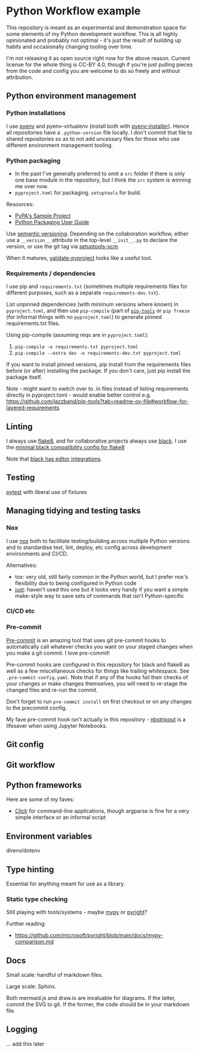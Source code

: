 # Python Workflow example

This repository is meant as an experimental and demonstration space for some elements of my Python development workflow. This is all highly opinionated and probably not optimal - it's just the result of building up habits and occasionally changing tooling over time.

I'm not releasing it as open source right now for the above reason. Current license for the whole thing is CC-BY 4.0, though if you're just pulling pieces from the code and config you are welcome to do so freely and without attribution.


## Python environment management
### Python installations

I use [pyenv](https://github.com/pyenv/pyenv) and pyenv-virtualenv (install both with [pyenv-installer](https://github.com/pyenv/pyenv-installer)). Hence all repositories have a `.python-version` file locally. I don't commit that file to shared repositories so as to not add uncessary files for those who use different environment management tooling.



### Python packaging
- In the past I've generally preferred to omit a `src` folder if there is only one base module in the repository, but I think the `src` system is winning me over now.
- `pyproject.toml` for packaging. `setuptools` for build.

Resources:
- [PyPA's Sample Project](https://github.com/pypa/sampleproject)
- [Python Packaging User Guide](https://packaging.python.org)

Use [semantic versioning](https://semver.org/). Depending on the collaboration workflow, either use a ``__version__`` attribute in the top-level `__init__.py` to declare the version, or use the git tag via [setuptools-scm](https://pypi.org/project/setuptools-scm/).

When it matures, [validate-pyproject](https://validate-pyproject.readthedocs.io) looks like a useful tool.

### Requirements / dependencies

I use pip and `requirements.txt` (sometimes multiple requirements files for different purposes, such as a separate `requirements-dev.txt`).

List unpinned dependencies (with minimum versions where known) in `pyproject.toml`, and then use `pip-compile` (part of [`pip-tools`](https://pypi.org/project/pip-tools/) or `pip freeze` (for informal things with no `pyproject.toml`) to generate pinned requirements.txt files.

Using pip-compile (assuming reqs are in `pyproject.toml`):

1. `pip-compile -o requirements.txt pyproject.toml`
2. `pip-compile --extra dev -o requirements-dev.txt pyproject.toml`

If you want to install pinned versions, pip install from the requirements files before (or after) installing the package. If you don't care, just pip install the package itself.

Note - might want to switch over to .in files instead of listing requirements directly in pyproject.toml - would enable better control e.g. https://github.com/jazzband/pip-tools?tab=readme-ov-file#workflow-for-layered-requirements


## Linting

I always use [flake8](https://flake8.pycqa.org/), and for collaborative projects always use [black](https://black.readthedocs.io). I use the [minimal black compatibility config for flake8](https://black.readthedocs.io/en/stable/guides/using_black_with_other_tools.html#minimal-configuration)

Note that [black has editor integrations](https://black.readthedocs.io/en/stable/integrations/editors.html).

## Testing

[pytest](https://docs.pytest.org/) with liberal use of fixtures

## Managing tidying and testing tasks
### Nox

I use [nox](https://nox.thea.codes) both to facilitate testing/building across multiple Python versions and to standardise test, lint, deploy, etc config across development environments and CI/CD.

Alternatives:
- tox: very old, still fairly common in the Python world, but I prefer nox's flexibility due to being configured in Python code
- [just](https://just.systems/): haven't used this one but it looks very handy if you want a simple make-style way to save sets of commands that isn't Python-specific

### CI/CD etc
### Pre-commit

[Pre-commit](https://pre-commit.com) is an amazing tool that uses git pre-commit hooks to automatically call whatever checks you want on your staged changes when you make a git commit. I love pre-commit!

Pre-commit hooks are configured in this repository for black and flake8 as well as a few miscellaneous checks for things like trailing whitespace. See `.pre-commit-config.yaml`. Note that if any of the hooks fail their checks of your changes or make changes themselves, you will need to re-stage the changed files and re-run the commit.

Don't forget to run `pre-commit install` on first checkout or on any changes to the precommit config.

My fave pre-commit hook isn't actually in this repository - [nbstripout](https://github.com/kynan/nbstripout) is a lifesaver when using Jupyter Notebooks.

## Git config
## Git workflow
## Python frameworks

Here are some of my faves:

- [Click](https://click.palletsprojects.com) for command-line applications, though argparse is fine for a very simple interface or an informal script

## Environment variables

direnv/dotenv

## Type hinting

Essential for anything meant for use as a library.

### Static type checking

Still playing with tools/systems - maybe [mypy](https://mypy.readthedocs.io) or [pyright](https://github.com/microsoft/pyright)?

Further reading:
- https://github.com/microsoft/pyright/blob/main/docs/mypy-comparison.md

## Docs

Small scale: handful of markdown files.

Large scale: Sphinx.

Both mermaid.js and draw.io are invaluable for diagrams. If the latter, commit the SVG to git. If the former, the code should be in your markdown file.

## Logging

... add this later
